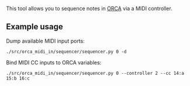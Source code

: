 This tool allows you to sequence notes in [ORCA](https://github.com/hundredrabbits/Orca) via a MIDI controller.


## Example usage


Dump available MIDI input ports:
```
./src/orca_midi_in/sequencer/sequencer.py 0 -d
```

Bind MIDI CC inputs to ORCA variables:
```
./src/orca_midi_in/sequencer/sequencer.py 0 --controller 2 --cc 14:a 15:b 16:c
```
